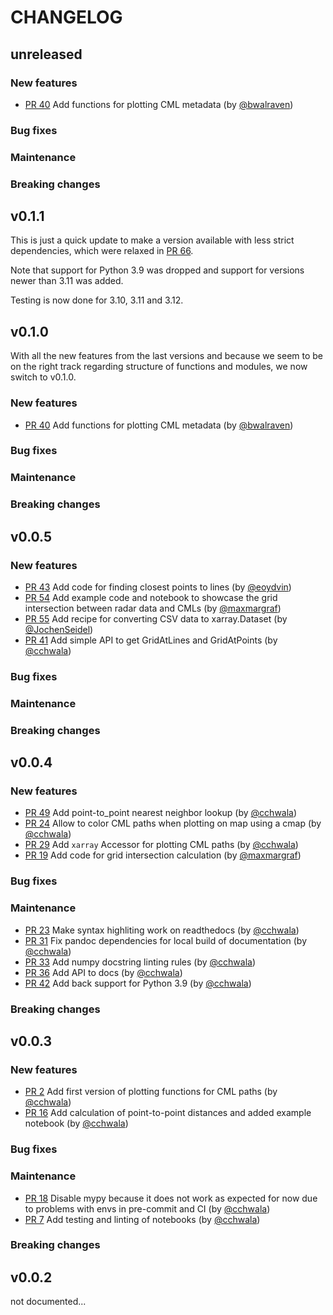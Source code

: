 # CHANGELOG

## unreleased

### New features

- [PR 40](https://github.com/OpenSenseAction/poligrain/pull/40) Add functions
  for plotting CML metadata (by [@bwalraven](https://github.com/bwalraven))

### Bug fixes

### Maintenance

### Breaking changes

## v0.1.1

This is just a quick update to make a version available with less strict
dependencies, which were relaxed in
[PR 66](https://github.com/OpenSenseAction/poligrain/pull/66).

Note that support for Python 3.9 was dropped and support for versions newer than
3.11 was added.

Testing is now done for 3.10, 3.11 and 3.12.

## v0.1.0

With all the new features from the last versions and because we seem to be on
the right track regarding structure of functions and modules, we now switch to
v0.1.0.

### New features

- [PR 40](https://github.com/OpenSenseAction/poligrain/pull/40) Add functions
  for plotting CML metadata (by [@bwalraven](https://github.com/bwalraven))

### Bug fixes

### Maintenance

### Breaking changes

## v0.0.5

### New features

- [PR 43](https://github.com/OpenSenseAction/poligrain/pull/43) Add code for
  finding closest points to lines (by [@eoydvin](https://github.com/eoydvin))
- [PR 54](https://github.com/OpenSenseAction/poligrain/pull/54) Add example code
  and notebook to showcase the grid intersection between radar data and CMLs (by
  [@maxmargraf](https://github.com/maxmargraf))
- [PR 55](https://github.com/OpenSenseAction/poligrain/pull/55) Add recipe for
  converting CSV data to xarray.Dataset (by
  [@JochenSeidel](https://github.com/jochenseidel))
- [PR 41](https://github.com/OpenSenseAction/poligrain/pull/41) Add simple API
  to get GridAtLines and GridAtPoints (by
  [@cchwala](https://github.com/cchwala))

### Bug fixes

### Maintenance

### Breaking changes

## v0.0.4

### New features

- [PR 49](https://github.com/OpenSenseAction/poligrain/pull/49) Add
  point-to_point nearest neighbor lookup (by
  [@cchwala](https://github.com/cchwala))
- [PR 24](https://github.com/OpenSenseAction/poligrain/pull/24) Allow to color
  CML paths when plotting on map using a cmap (by
  [@cchwala](https://github.com/cchwala))
- [PR 29](https://github.com/OpenSenseAction/poligrain/pull/29) Add `xarray`
  Accessor for plotting CML paths (by [@cchwala](https://github.com/cchwala))
- [PR 19](https://github.com/OpenSenseAction/poligrain/pull/19) Add code for
  grid intersection calculation (by
  [@maxmargraf](https://github.com/maxmargraf))

### Bug fixes

### Maintenance

- [PR 23](https://github.com/OpenSenseAction/poligrain/pull/23) Make syntax
  highliting work on readthedocs (by [@cchwala](https://github.com/cchwala))
- [PR 31](https://github.com/OpenSenseAction/poligrain/pull/31) Fix pandoc
  dependencies for local build of documentation (by
  [@cchwala](https://github.com/cchwala))
- [PR 33](https://github.com/OpenSenseAction/poligrain/pull/33) Add numpy
  docstring linting rules (by [@cchwala](https://github.com/cchwala))
- [PR 36](https://github.com/OpenSenseAction/poligrain/pull/36) Add API to docs
  (by [@cchwala](https://github.com/cchwala))
- [PR 42](https://github.com/OpenSenseAction/poligrain/pull/42) Add back support
  for Python 3.9 (by [@cchwala](https://github.com/cchwala))

### Breaking changes

## v0.0.3

### New features

- [PR 2](https://github.com/OpenSenseAction/poligrain/pull/2) Add first version
  of plotting functions for CML paths (by
  [@cchwala](https://github.com/cchwala))
- [PR 16](https://github.com/OpenSenseAction/poligrain/pull/16) Add calculation
  of point-to-point distances and added example notebook (by
  [@cchwala](https://github.com/cchwala))

### Bug fixes

### Maintenance

- [PR 18](https://github.com/OpenSenseAction/poligrain/pull/18) Disable mypy
  because it does not work as expected for now due to problems with envs in
  pre-commit and CI (by [@cchwala](https://github.com/cchwala))
- [PR 7](https://github.com/OpenSenseAction/poligrain/pull/7) Add testing and
  linting of notebooks (by [@cchwala](https://github.com/cchwala))

### Breaking changes

## v0.0.2

not documented...

